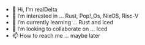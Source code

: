 - 👋 Hi, I’m realDelta
- 👀 I’m interested in ... Rust, Pop!_Os, NixOS, Risc-V
- 🌱 I’m currently learning ... Rust and Iced
- 💞️ I’m looking to collaborate on ... Iced
- 📫 How to reach me ... maybe later

<!---
realDelta2/realDelta2 is a ✨ special ✨ repository because its `README.md` (this file) appears on your GitHub profile.
You can click the Preview link to take a look at your changes.
--->
